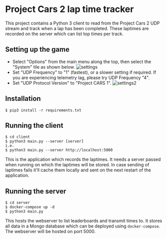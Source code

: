 # Project Cars 2 lap time  tracker

This project contains a Python 3 client to read from the Project Cars 2 UDP stream and track when a lap has been completed. These laptimes are recorded on the server which can list top times per track.

## Setting up the game
- Select "Options" from the main menu along the top, then select the "System" tile as shown below.
![settings](https://static.wixstatic.com/media/910f3b_bddd4cb723664eefa85692fb009d7816~mv2.jpg "Settings")
- Set "UDP Frequency" to "1" (fastest), or a slower setting if required. If you are experiencing telemetry lag, please try UDP Frequency "4".
- Set "UDP Protocol Version" to "Project CARS 1".
![settings2](https://static.wixstatic.com/media/910f3b_9e8c91d751e54b4f9412d5b004559a4f~mv2.jpg "Settings2")

## Installation

```
$ pip3 install -r requirements.txt
```

## Running the client

```
$ cd client
$ python3 main.py --server [server]
i.e.
$ python3 main.py --server http://localhost:5000
```

This is the application which records the laptimes. It needs a server passed when running on which the laptimes will be stored.
In case sending of laptimes fails it'll cache them locally and sent on the next restart of the application.

## Running the server

```
$ cd server
$ docker-compose up -d 
$ python3 main.py
```

This hosts the webserver to list leaderboards and transmit times to. It stores all data in a Mongo database which can be deployed using `docker-compose`. The webserver will be hosted on port 5000.